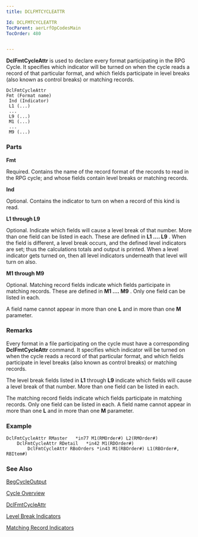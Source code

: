```yaml
---
title: DCLFMTCYCLEATTR

Id: DCLFMTCYCLEATTR
TocParent: aerLrfOpCodesMain
TocOrder: 480


---
```


**DclFmtCycleAttr** is used to declare every format participating in the RPG Cycle. It specifies which indicator will be turned on when the cycle reads a record of that particular format, and which fields participate in level breaks (also known as control breaks) or matching records. 

```
DclFmtCycleAttr 
Fmt (Format name)
 Ind (Indicator)  
 L1 (...)
 ...
 L9 (...)
 M1 (...)
 ...
 M9 (...) 
```

### Parts

**Fmt** 

Required. Contains the name of the record format of the records to read in the RPG cycle; and whose fields contain level breaks or matching records.


**Ind** 

Optional. Contains the indicator to turn on when a record of this kind is read.


**L1 through L9** 

Optional. Indicate which fields will cause a level break of that number. More than one field can be listed in each. These are defined in **L1 .... L9** . When the field is different, a level break occurs, and the defined level indicators are set; thus the calculations totals and output is printed. When a level indicator gets turned on, then all level indicators underneath that level will turn on also.


**M1 through M9** 

Optional. Matching record fields indicate which fields participate in matching records. These are defined in **M1 .... M9** . Only one field can be listed in each.


A field name cannot appear in more than one **L** and in more than one **M** parameter.


### Remarks
Every format in a file participating on the cycle must have a corresponding **DclFmtCycleAttr** command. It specifies which indicator will be turned on when the cycle reads a record of that particular format, and which fields participate in level breaks (also known as control breaks) or matching records. 

The level break fields listed in **L1** through **L9** indicate which fields will cause a level break of that number. More than one field can be listed in each. 

The matching record fields indicate which fields participate in matching records. Only one field can be listed in each. A field name cannot appear in more than one **L** and in more than one **M** parameter. 

### Example

```
DclFmtCycleAttr RMaster   *in77 M1(RMOrder#) L2(RMOrder#)
	DclFmtCycleAttr RDetail   *in42 M1(RDOrder#)
        DclFmtCycleAttr RBoOrders *in43 M1(RBOrder#) L1(RBOrder#, RBItem#)
```

### See Also
[BegCycleOutput](BegCycleOutput.html)

[Cycle Overview](ecrCycle_Overview.html) 

[DclFmtCycleAttr](DCLFMTCYCLEATTR.html)

[Level Break Indicators](ecrCycle_LevelBreakIndicators.html) 

[Matching Record Indicators](ecrCycle_MatchingRecordIndicators.html) 
